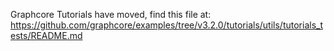 Graphcore Tutorials have moved, find this file at:
https://github.com/graphcore/examples/tree/v3.2.0/tutorials/utils/tutorials_tests/README.md
